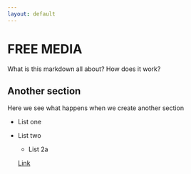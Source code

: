 ```yaml
---
layout: default
---
```


# FREE MEDIA

What is this markdown all about? How does it work?

## Another section

Here we see what happens when we create another section

+ List one
+ List two
  + List 2a

  [Link](http://www.cnn.com)
